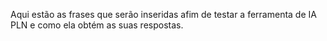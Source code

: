 Aqui estão as frases que serão inseridas afim de testar a ferramenta de IA PLN e como ela obtém as suas respostas. 
